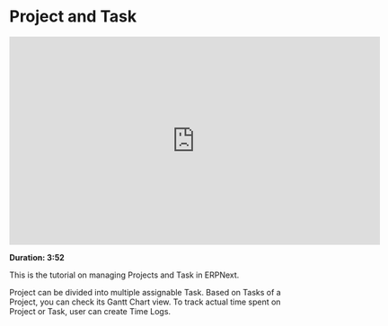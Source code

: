 <!-- add-breadcrumbs -->
# Project and Task

<iframe width="660" height="371" src="https://www.youtube.com/embed/egxIGwtoKI4" frameborder="0" allowfullscreen></iframe>

**Duration: 3:52**

This is the tutorial on managing Projects and Task in ERPNext.

Project can be divided into multiple assignable Task. Based on Tasks of a Project, you can check its Gantt Chart view. To track actual time spent on Project or Task, user can create Time Logs.

